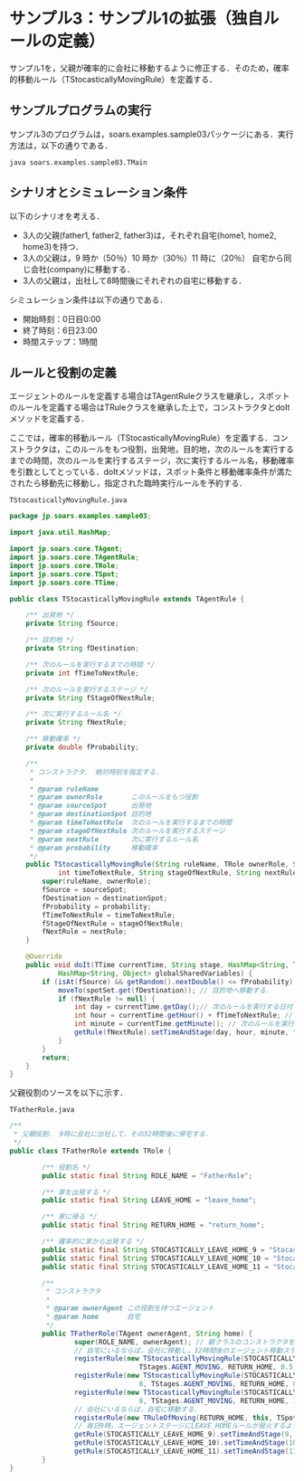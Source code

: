 # サンプル3：サンプル1の拡張（独自ルールの定義）

サンプル1を，父親が確率的に会社に移動するように修正する．そのため，確率的移動ルール（TStocasticallyMovingRule）を定義する．

## サンプルプログラムの実行

サンプル3のプログラムは，soars.examples.sample03パッケージにある．実行方法は，以下の通りである．

    java soars.examples.sample03.TMain


## シナリオとシミュレーション条件

以下のシナリオを考える．
- 3人の父親(father1, father2, father3)は，それぞれ自宅(home1, home2, home3)を持つ．
- 3人の父親は，9 時か（50％）10 時か（30％）11 時に（20％） 自宅から同じ会社(company)に移動する．
- 3人の父親は，出社して8時間後にそれぞれの自宅に移動する．

シミュレーション条件は以下の通りである．
- 開始時刻：0日目0:00
- 終了時刻：6日23:00
- 時間ステップ：1時間


## ルールと役割の定義

エージェントのルールを定義する場合はTAgentRuleクラスを継承し，スポットのルールを定義する場合はTRuleクラスを継承した上で，コンストラクタとdoItメソッドを定義する．

ここでは，確率的移動ルール（TStocasticallyMovingRule）を定義する．コンストラクタは，このルールをもつ役割，出発地，目的地，次のルールを実行するまでの時間，次のルールを実行するステージ，次に実行するルール名，移動確率を引数としてとっている．doItメソッドは，スポット条件と移動確率条件が満たされたら移動先に移動し，指定された臨時実行ルールを予約する．

`TStocasticallyMovingRule.java`

```java
package jp.soars.examples.sample03;

import java.util.HashMap;

import jp.soars.core.TAgent;
import jp.soars.core.TAgentRule;
import jp.soars.core.TRole;
import jp.soars.core.TSpot;
import jp.soars.core.TTime;

public class TStocasticallyMovingRule extends TAgentRule {

    /** 出発地 */
    private String fSource;

    /** 目的地 */
    private String fDestination;

    /** 次のルールを実行するまでの時間 */
    private int fTimeToNextRule;

    /** 次のルールを実行するステージ */
    private String fStageOfNextRule;

    /** 次に実行するルール名 */
    private String fNextRule;

    /** 移動確率 */
    private double fProbability;

    /**
     * コンストラクタ． 絶対時刻を指定する．
     * 
     * @param ruleName
     * @param ownerRole       このルールをもつ役割
     * @param sourceSpot      出発地
     * @param destinationSpot 目的地
     * @param timeToNextRule  次のルールを実行するまでの時間
     * @param stageOfNextRule 次のルールを実行するステージ
     * @param nextRule        次に実行するルール名
     * @param probability     移動確率
     */
    public TStocasticallyMovingRule(String ruleName, TRole ownerRole, String sourceSpot, String destinationSpot,
            int timeToNextRule, String stageOfNextRule, String nextRule, double probability) {
        super(ruleName, ownerRole);
        fSource = sourceSpot;
        fDestination = destinationSpot;
        fProbability = probability;
        fTimeToNextRule = timeToNextRule;
        fStageOfNextRule = stageOfNextRule;
        fNextRule = nextRule;
    }

    @Override
    public void doIt(TTime currentTime, String stage, HashMap<String, TSpot> spotSet, HashMap<String, TAgent> agentSet,
            HashMap<String, Object> globalSharedVariables) {
        if (isAt(fSource) && getRandom().nextDouble() <= fProbability) { // スポット条件および移動確率条件が満たされたら，
            moveTo(spotSet.get(fDestination)); // 目的地へ移動する．
            if (fNextRule != null) {
                int day = currentTime.getDay();// 次のルールを実行する日付
                int hour = currentTime.getHour() + fTimeToNextRule; // 次のルールを実行する時間
                int minute = currentTime.getMinute(); // 次のルールを実行する分
                getRule(fNextRule).setTimeAndStage(day, hour, minute, fStageOfNextRule); // 臨時実行ルールとして予約
            }
        }
        return;
    }
}
```

父親役割のソースを以下に示す．

`TFatherRole.java`

```java
/**
 * 父親役割． 9時に会社に出社して，その32時間後に帰宅する．
 */
public class TFatherRole extends TRole {

        /** 役割名 */
        public static final String ROLE_NAME = "FatherRole";

        /** 家を出発する */
        public static final String LEAVE_HOME = "leave_home";

        /** 家に帰る */
        public static final String RETURN_HOME = "return_home";

        /** 確率的に家から出発する */
        public static final String STOCASTICALLY_LEAVE_HOME_9 = "StocasticallyMoving_9";
        public static final String STOCASTICALLY_LEAVE_HOME_10 = "StocasticallyMoving_10";
        public static final String STOCASTICALLY_LEAVE_HOME_11 = "StocasticallyMoving_11";

        /**
         * コンストラクタ
         * 
         * @param ownerAgent この役割を持つエージェント
         * @param home       自宅
         */
        public TFatherRole(TAgent ownerAgent, String home) {
                super(ROLE_NAME, ownerAgent); // 親クラスのコンストラクタを呼び出す．
                // 自宅にいるならば，会社に移動し，32時間後のエージェント移動ステージにreturn_homeルールを実行するように予約する．
                registerRule(new TStocasticallyMovingRule(STOCASTICALLY_LEAVE_HOME_9, this, home, TSpotTypes.COMPANY, 8,
                                TStages.AGENT_MOVING, RETURN_HOME, 0.5));
                registerRule(new TStocasticallyMovingRule(STOCASTICALLY_LEAVE_HOME_10, this, home, TSpotTypes.COMPANY,
                                8, TStages.AGENT_MOVING, RETURN_HOME, 0.6));
                registerRule(new TStocasticallyMovingRule(STOCASTICALLY_LEAVE_HOME_11, this, home, TSpotTypes.COMPANY,
                                8, TStages.AGENT_MOVING, RETURN_HOME, 1.0));
                // 会社にいるならば，自宅に移動する．
                registerRule(new TRuleOfMoving(RETURN_HOME, this, TSpotTypes.COMPANY, home));
                // 毎日9時，エージェントステージにLEAVE_HOMEルールが発火するように予約する．
                getRule(STOCASTICALLY_LEAVE_HOME_9).setTimeAndStage(9, 0, TStages.AGENT_MOVING);
                getRule(STOCASTICALLY_LEAVE_HOME_10).setTimeAndStage(10, 0, TStages.AGENT_MOVING);
                getRule(STOCASTICALLY_LEAVE_HOME_11).setTimeAndStage(11, 0, TStages.AGENT_MOVING);
        }
}
```
